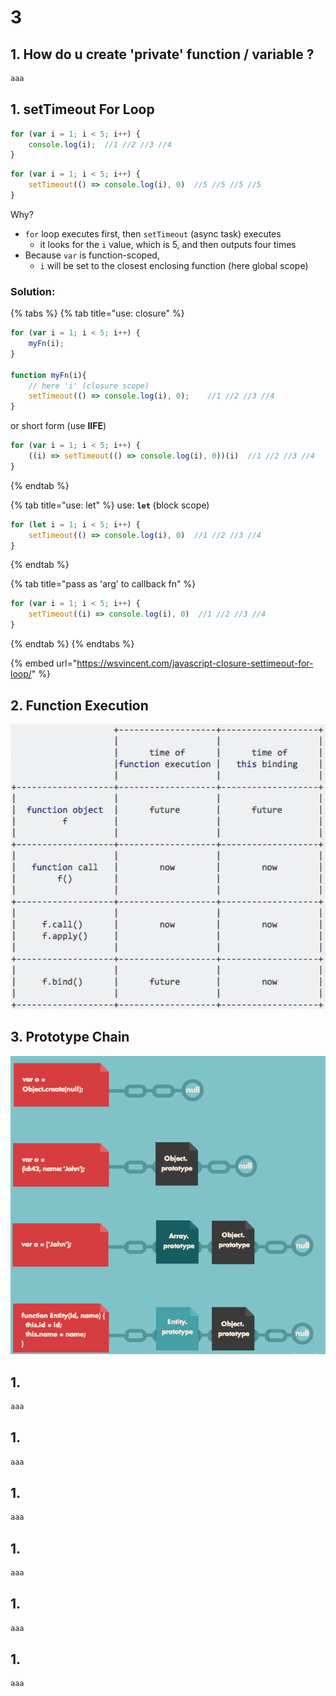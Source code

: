# 3

## 1. How do u create 'private' function / variable ?

```javascript
aaa
```



## 1. setTimeout For Loop

```javascript
for (var i = 1; i < 5; i++) {
    console.log(i);  //1 //2 //3 //4
}
```

```javascript
for (var i = 1; i < 5; i++) {
    setTimeout(() => console.log(i), 0)  //5 //5 //5 //5
}
```

Why?

* `for` loop executes first, then `setTimeout` \(async task\) executes  
  * it looks for the `i` value, which is 5, and then outputs four times
* Because `var` is function-scoped, 
  * `i` will be set to the closest enclosing function \(here global scope\)

### Solution:

{% tabs %}
{% tab title="use: closure" %}
```javascript
for (var i = 1; i < 5; i++) {
    myFn(i); 
}

function myFn(i){
    // here 'i' (closure scope)
    setTimeout(() => console.log(i), 0);    //1 //2 //3 //4
}
```

or short form \(use **IIFE**\)

```javascript
for (var i = 1; i < 5; i++) {
    ((i) => setTimeout(() => console.log(i), 0))(i)  //1 //2 //3 //4
}
```
{% endtab %}

{% tab title="use: let" %}
use: **`let`** \(block scope\)

```javascript
for (let i = 1; i < 5; i++) {
    setTimeout(() => console.log(i), 0)  //1 //2 //3 //4
}
```
{% endtab %}

{% tab title="pass as \'arg\' to callback fn" %}
```javascript
for (var i = 1; i < 5; i++) {
    setTimeout((i) => console.log(i), 0)  //1 //2 //3 //4
}
```
{% endtab %}
{% endtabs %}



{% embed url="https://wsvincent.com/javascript-closure-settimeout-for-loop/" %}

## 2. Function Execution

![](../../.gitbook/assets/image%20%28170%29.png)

## 3. Prototype Chain

![](../../.gitbook/assets/image%20%28146%29.png)

## 1.

```javascript
aaa
```



## 1.

```javascript
aaa
```



## 1.

```javascript
aaa
```



## 1.

```javascript
aaa
```



## 1.

```javascript
aaa
```



## 1.

```javascript
aaa
```

